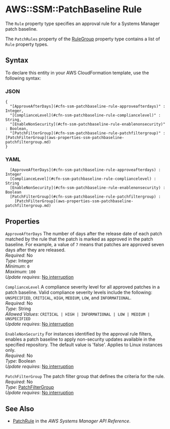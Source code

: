 # AWS::SSM::PatchBaseline Rule<a name="aws-properties-ssm-patchbaseline-rule"></a>

The `Rule` property type specifies an approval rule for a Systems Manager patch baseline\.

The `PatchRules` property of the [RuleGroup](https://docs.aws.amazon.com/AWSCloudFormation/latest/UserGuide/aws-properties-ssm-patchbaseline-rulegroup.html) property type contains a list of `Rule` property types\.

## Syntax<a name="aws-properties-ssm-patchbaseline-rule-syntax"></a>

To declare this entity in your AWS CloudFormation template, use the following syntax:

### JSON<a name="aws-properties-ssm-patchbaseline-rule-syntax.json"></a>

```
{
  "[ApproveAfterDays](#cfn-ssm-patchbaseline-rule-approveafterdays)" : Integer,
  "[ComplianceLevel](#cfn-ssm-patchbaseline-rule-compliancelevel)" : String,
  "[EnableNonSecurity](#cfn-ssm-patchbaseline-rule-enablenonsecurity)" : Boolean,
  "[PatchFilterGroup](#cfn-ssm-patchbaseline-rule-patchfiltergroup)" : [PatchFilterGroup](aws-properties-ssm-patchbaseline-patchfiltergroup.md)
}
```

### YAML<a name="aws-properties-ssm-patchbaseline-rule-syntax.yaml"></a>

```
﻿  [ApproveAfterDays](#cfn-ssm-patchbaseline-rule-approveafterdays) : Integer
﻿  [ComplianceLevel](#cfn-ssm-patchbaseline-rule-compliancelevel) : String
﻿  [EnableNonSecurity](#cfn-ssm-patchbaseline-rule-enablenonsecurity) : Boolean
﻿  [PatchFilterGroup](#cfn-ssm-patchbaseline-rule-patchfiltergroup) : 
    [PatchFilterGroup](aws-properties-ssm-patchbaseline-patchfiltergroup.md)
```

## Properties<a name="aws-properties-ssm-patchbaseline-rule-properties"></a>

`ApproveAfterDays`  <a name="cfn-ssm-patchbaseline-rule-approveafterdays"></a>
The number of days after the release date of each patch matched by the rule that the patch is marked as approved in the patch baseline\. For example, a value of `7` means that patches are approved seven days after they are released\.   
*Required*: No  
*Type*: Integer  
*Minimum*: `0`  
*Maximum*: `100`  
*Update requires*: [No interruption](https://docs.aws.amazon.com/AWSCloudFormation/latest/UserGuide/using-cfn-updating-stacks-update-behaviors.html#update-no-interrupt)

`ComplianceLevel`  <a name="cfn-ssm-patchbaseline-rule-compliancelevel"></a>
A compliance severity level for all approved patches in a patch baseline\. Valid compliance severity levels include the following: `UNSPECIFIED`, `CRITICAL`, `HIGH`, `MEDIUM`, `LOW`, and `INFORMATIONAL`\.  
*Required*: No  
*Type*: String  
*Allowed Values*: `CRITICAL | HIGH | INFORMATIONAL | LOW | MEDIUM | UNSPECIFIED`  
*Update requires*: [No interruption](https://docs.aws.amazon.com/AWSCloudFormation/latest/UserGuide/using-cfn-updating-stacks-update-behaviors.html#update-no-interrupt)

`EnableNonSecurity`  <a name="cfn-ssm-patchbaseline-rule-enablenonsecurity"></a>
For instances identified by the approval rule filters, enables a patch baseline to apply non\-security updates available in the specified repository\. The default value is 'false'\. Applies to Linux instances only\.  
*Required*: No  
*Type*: Boolean  
*Update requires*: [No interruption](https://docs.aws.amazon.com/AWSCloudFormation/latest/UserGuide/using-cfn-updating-stacks-update-behaviors.html#update-no-interrupt)

`PatchFilterGroup`  <a name="cfn-ssm-patchbaseline-rule-patchfiltergroup"></a>
The patch filter group that defines the criteria for the rule\.  
*Required*: No  
*Type*: [PatchFilterGroup](aws-properties-ssm-patchbaseline-patchfiltergroup.md)  
*Update requires*: [No interruption](https://docs.aws.amazon.com/AWSCloudFormation/latest/UserGuide/using-cfn-updating-stacks-update-behaviors.html#update-no-interrupt)

## See Also<a name="aws-properties-ssm-patchbaseline-rule--seealso"></a>
+  [PatchRule](https://docs.aws.amazon.com/systems-manager/latest/APIReference/API_PatchRule.html) in the *AWS Systems Manager API Reference*\.